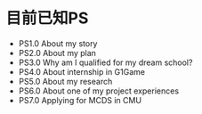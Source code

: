 
# 目前已知PS

- PS1.0 About my story
- PS2.0 About my plan
- PS3.0 Why am I qualified for my dream school?
- PS4.0 About internship in G1Game
- PS5.0 About my research
- PS6.0 About one of my project experiences
- PS7.0 Applying for MCDS in CMU